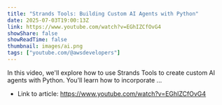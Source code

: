 ```yaml
---
title: "Strands Tools: Building Custom AI Agents with Python"
date: 2025-07-03T19:00:13Z
link: https://www.youtube.com/watch?v=EGhIZCfOvG4
showShare: false
showReadTime: false
thumbnail: images/ai.png
tags: ["youtube.com/@awsdevelopers"]
---
```

In this video, we'll explore how to use Strands Tools to create custom AI agents with Python. You'll learn how to incorporate ...

- Link to article: https://www.youtube.com/watch?v=EGhIZCfOvG4